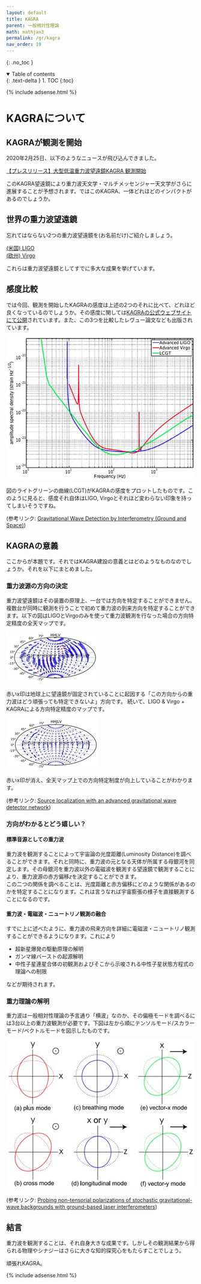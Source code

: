 ```yaml
---
layout: default
title: KAGRA
parent: 一般相対性理論
math: mathjax3
permalink: /gr/kagra
nav_order: 19
---
```


{: .no_toc }

<details open markdown="block">
  <summary>
    Table of contents
  </summary>
  {: .text-delta }
1. TOC
{:toc}
</details>

{% include adsense.html %}

# KAGRAについて

## KAGRAが観測を開始

2020年2月25日、以下のようなニュースが飛び込んできました。

[【プレスリリース】大型低温重力波望遠鏡KAGRA 観測開始](https://gwcenter.icrr.u-tokyo.ac.jp/archives/3321)

このKAGRA望遠鏡により重力波天文学・マルチメッセンジャー天文学がさらに進展することが予想されます。ではこのKAGRA、一体どれほどのインパクトがあるのでしょうか。

## 世界の重力波望遠鏡

忘れてはならない2つの重力波望遠鏡を(お名前だけ)ご紹介しましょう。

[(米国) LIGO](https://www.ligo.caltech.edu/)  
[(欧州) Virgo](http://www.virgo-gw.eu/)  

これらは重力波望遠鏡としてすでに多大な成果を挙げています。

## 感度比較

では今回、観測を開始したKAGRAの感度は上述の2つのそれに比べて、どれほど良くなっているのでしょうか。その感度に関しては[KAGRAの公式ウェブサイトにて公開](https://gwcenter.icrr.u-tokyo.ac.jp/researcher/parameters)されています。また、この3つを比較したレヴュー論文なども出版されています。  

![横軸: 周波数、縦軸: 重力波望遠鏡の感度](/assets/images/gr/kagra_amp.png)

図のライトグリーンの曲線(LCGT)がKAGRAの感度をプロットしたものです。このように見ると、感度それ自体はLIGO, Virgoとそれほど変わらない印象を持ってしまいそうですね。  

(参考リンク: [Gravitational Wave Detection by Interferometry (Ground and Space)](https://arxiv.org/abs/1102.3355))

## KAGRAの意義

ここからが本題です。それではKAGRA建設の意義とはどのようなものなのでしょうか。それを以下にまとめました。

### 重力波源の方向の決定

重力波望遠鏡はその装置の原理上、一台では方向を特定することができません。複数台が同時に観測を行うことで初めて重力波の到来方向を特定することができます。以下の図はLIGOとVirgoのみを使って重力波観測を行なった場合の方向特定精度の全天マップです。  

![w/o KAGRA](/assets/images/gr/wo_kagra.png)

赤いx印は地球上に望遠鏡が固定されていることに起因する「この方向からの重力波はどう頑張っても特定できないよ」方向です。
続いて、LIGO & Virgo + KAGRAによる方向特定精度のマップです。  

![with KAGRA](/assets/images/gr/w_kagra.png)

赤いx印が消え、全天マップ上での方向特定制度が向上していることがわかります。

(参考リンク: [Source localization with an advanced gravitational wave detector network](https://arxiv.org/abs/1010.6192))

### 方向がわかるとどう嬉しい？

#### 標準音源としての重力波

重力波を観測することによって宇宙論の光度距離(Luminosity Distance)を調べることができます。それと同時に、重力波の元となる天体が所属する母銀河を同定します。その母銀河を重力波以外の電磁波を観測する望遠鏡で観測することにより、重力波源の赤方偏移$z$を決定することができます。  
この二つの関係を調べることは、光度距離と赤方偏移にどのような関係があるのかを特定することになります。これは言うなれば宇宙膨張の様子を直接観測することになるのです。

#### 重力波・電磁波・ニュートリノ観測の融合

すでに上に述べたように、重力波の飛来方向を詳細に電磁波・ニュートリノ観測することができるようになります。これにより

* 超新星爆発の駆動原理の解明
* ガンマ線バーストの起源解明
* 中性子星連星合体の初観測およびそこから示唆される中性子星状態方程式の理論への制限

などが期待されます。

### 重力理論の解明

重力波は一般相対性理論の予言通り「横波」なのか、その偏極モードを調べるには3台以上の重力波観測が必要です。下図は左から順にテンソルモード/スカラーモード/ベクトルモードを図示したものです。  

![重力波の偏極モード](/assets/images/gr/polarization.png)


(参考リンク: [Probing non-tensorial polarizations of stochastic gravitational-wave backgrounds with ground-based laser interferometers](https://arxiv.org/abs/0903.0528))

## 結言

重力波を観測することは、それ自身大きな成果です。しかしその観測結果から得られる物理やシナジーはさらに大きな知的探究心をもたらすことでしょう。

頑張れKAGRA。

{% include adsense.html %}